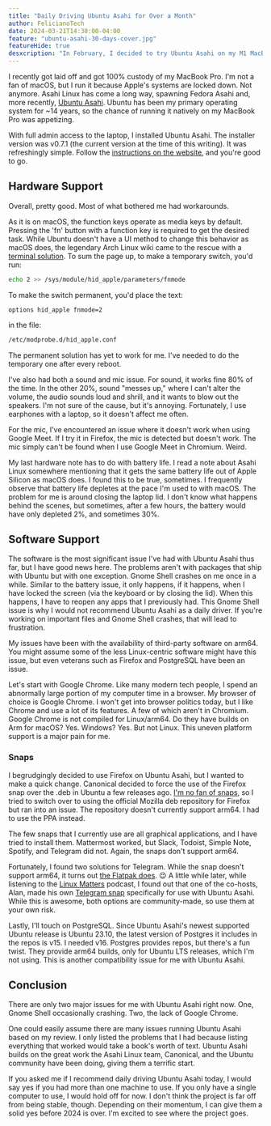 ```yaml
---
title: "Daily Driving Ubuntu Asahi for Over a Month"
author: FelicianoTech
date: 2024-03-21T14:30:00-04:00
feature: "ubuntu-asahi-30-days-cover.jpg"
featureHide: true
desxcription: "In February, I decided to try Ubuntu Asahi on my M1 MacBook Pro. Around the same time, I ended up redoing my office, which meant this laptop unintentionally became my daily driver for over a month. Here's my experience."
---
```


I recently got laid off and got 100% custody of my MacBook Pro.
I'm not a fan of macOS, but I run it because Apple's systems are locked down.
Not anymore.
Asahi Linux has come a long way, spawning Fedora Asahi and, more recently, [Ubuntu Asahi](https://ubuntuasahi.org/).
Ubuntu has been my primary operating system for ~14 years, so the chance of running it natively on my MacBook Pro was appetizing.

With full admin access to the laptop, I installed Ubuntu Asahi.
The installer version was v0.7.1 (the current version at the time of this writing).
It was refreshingly simple.
Follow the [instructions on the website](https://ubuntuasahi.org/), and you're good to go.


## Hardware Support

Overall, pretty good. Most of what bothered me had workarounds.

As it is on macOS, the function keys operate as media keys by default.
Pressing the 'fn' button with a function key is required to get the desired task.
While Ubuntu doesn't have a UI method to change this behavior as macOS does, the legendary Arch Linux wiki came to the rescue with a [terminal solution](https://wiki.archlinux.org/title/Apple_Keyboard#Function_keys_do_not_work).
To sum the page up, to make a temporary switch, you'd run:

```bash
echo 2 >> /sys/module/hid_apple/parameters/fnmode
```

To make the switch permanent, you'd place the text:

```text
options hid_apple fnmode=2
``` 

in the file:

```bash
/etc/modprobe.d/hid_apple.conf
```

The permanent solution has yet to work for me.
I've needed to do the temporary one after every reboot.

I've also had both a sound and mic issue.
For sound, it works fine 80% of the time.
In the other 20%, sound "messes up," where I can't alter the volume, the audio sounds loud and shrill, and it wants to blow out the speakers.
I'm not sure of the cause, but it's annoying.
Fortunately, I use earphones with a laptop, so it doesn't affect me often.

For the mic, I've encountered an issue where it doesn't work when using Google Meet.
If I try it in Firefox, the mic is detected but doesn't work.
The mic simply can't be found when I use Google Meet in Chromium.
Weird.

My last hardware note has to do with battery life.
I read a note about Asahi Linux somewhere mentioning that it gets the same battery life out of Apple Silicon as macOS does.
I found this to be true, sometimes.
I frequently observe that battery life depletes at the pace I'm used to with macOS.
The problem for me is around closing the laptop lid.
I don't know what happens behind the scenes, but sometimes, after a few hours, the battery would have only depleted 2%, and sometimes 30%.


## Software Support

The software is the most significant issue I've had with Ubuntu Asahi thus far, but I have good news here.
The problems aren't with packages that ship with Ubuntu but with one exception.
Gnome Shell crashes on me once in a while.
Similar to the battery issue, it only happens, if it happens, when I have locked the screen (via the keyboard or by closing the lid).
When this happens, I have to reopen any apps that I previously had.
This Gnome Shell issue is why I would not recommend Ubuntu Asahi as a daily driver.
If you're working on important files and Gnome Shell crashes, that will lead to frustration.

My issues have been with the availability of third-party software on arm64.
You might assume some of the less Linux-centric software might have this issue, but even veterans such as Firefox and PostgreSQL have been an issue.

Let's start with Google Chrome.
Like many modern tech people, I spend an abnormally large portion of my computer time in a browser.
My browser of choice is Google Chrome.
I won't get into browser politics today, but I like Chrome and use a lot of its features.
A few of which aren't in Chromium.
Google Chrome is not compiled for Linux/arm64.
Do they have builds on Arm for macOS? Yes. Windows? Yes. But not Linux.
This uneven platform support is a major pain for me.

### Snaps

I begrudgingly decided to use Firefox on Ubuntu Asahi, but I wanted to make a quick change.
Canonical decided to force the use of the Firefox snap over the .deb in Ubuntu a few releases ago.
[I'm no fan of snaps](/blog/breaking-up-with-snap/), so I tried to switch over to using the official Mozilla deb repository for Firefox but ran into an issue.
The repository doesn't currently support arm64.
I had to use the PPA instead.

The few snaps that I currently use are all graphical applications, and I have tried to install them.
Mattermost worked, but Slack, Todoist, Simple Note, Spotify, and Telegram did not.
Again, the snaps don't support arm64.

Fortunately, I found two solutions for Telegram.
While the snap doesn't support arm64, it turns out [the Flatpak does](https://flathub.org/apps/org.telegram.desktop). :wink:
A little while later, while listening to the [Linux Matters](https://linuxmatters.sh/) podcast, I found out that one of the co-hosts, Alan, made his own [Telegram snap](https://snapcraft.io/telegram-asahi) specifically for use with Ubuntu Asahi.
While this is awesome, both options are community-made, so use them at your own risk.

Lastly, I'll touch on PostgreSQL.
Since Ubuntu Asahi's newest supported Ubuntu release is Ubuntu 23.10, the latest version of Postgres it includes in the repos is v15.
I needed v16.
Postgres provides repos, but there's a fun twist.
They provide arm64 builds, only for Ubuntu LTS releases, which I'm not using.
This is another compatibility issue for me with Ubuntu Asahi.


## Conclusion

There are only two major issues for me with Ubuntu Asahi right now.
One, Gnome Shell occasionally crashing.
Two, the lack of Google Chrome.

One could easily assume there are many issues running Ubuntu Asahi based on my review.
I only listed the problems that I had because listing everything that worked would take a book's worth of text.
Ubuntu Asahi builds on the great work the Asahi Linux team, Canonical, and the Ubuntu community have been doing, giving them a terrific start.

If you asked me if I recommend daily driving Ubuntu Asahi today, I would say yes if you had more than one machine to use.
If you only have a single computer to use, I would hold off for now.
I don't think the project is far off from being stable, though.
Depending on their momentum, I can give them a solid yes before 2024 is over.
I'm excited to see where the project goes.
